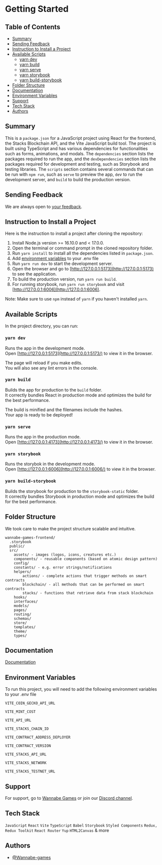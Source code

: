 # Getting Started

## Table of Contents

-   [Summary](#summary)
-   [Sending Feedback](#sending-feedback)
-   [Instruction to Install a Project](#instruction-to-install-a-project)
-   [Available Scripts](#available-scripts)
    -   [yarn dev](#yarn-dev)
    -   [yarn build](#yarn-build)
    -   [yarn serve](#yarn-serve)
    -   [yarn storybook](#yarn-storybook)
    -   [yarn build-storybook](#yarn-build-storybook)
-   [Folder Structure](#folder-structure)
-   [Documentation](#documentation)
-   [Environment Variables](#environment-variables)
-   [Support](#support)
-   [Tech Stack](#tech-stack)
-   [Authors](#authors)

## Summary

This is a `package.json` for a JavaScript project using React for the frontend, the Stacks Blockchain API, and the Vite JavaScript build tool. The project is built using TypeScript and has various dependencies for functionalities such as forms, animations, and modals. The `dependencies` section lists the packages required to run the app, and the `devDependencies` section lists the packages required for development and testing, such as Storybook and testing libraries. The `scripts` section contains several commands that can be run with `npm run`, such as `serve` to preview the app, `de`v to run the development server, and `build` to build the production version.

## Sending Feedback

We are always open to [your feedback](https://wannabe.games/).

## Instruction to Install a Project

Here is the instruction to install a project after cloning the repository:

1. Install Node.js version >= 16.10.0 and < 17.0.0.
2. Open the terminal or command prompt in the cloned repository folder.
3. Run `yarn install` to install all the dependencies listed in `package.json`.
4. Add [environment variables](#environment-variables) to your .env file
5. Run `yarn run dev` to start the development server.
6. Open the browser and go to [http://127.0.0.1:5173](http://127.0.0.1:5173) to see the application.
7. To build the production version, run `yarn run build`.
8. For running storybook, run `yarn run storybook` and visit [http://127.0.0.1:6006](http://127.0.0.1:6006).

Note: Make sure to use `npm` instead of `yarn` if you haven't installed `yarn`.

## Available Scripts

In the project directory, you can run:

### `yarn dev`

Runs the app in the development mode.\
Open [http://127.0.0.1:5173](http://127.0.0.1:5173/) to view it in the browser.

The page will reload if you make edits.\
You will also see any lint errors in the console.

### `yarn build`

Builds the app for production to the `build` folder.\
It correctly bundles React in production mode and optimizes the build for the best performance.

The build is minified and the filenames include the hashes.\
Your app is ready to be deployed!

### `yarn serve`

Runs the app in the production mode.\
Open [http://127.0.0.1:4173](http://127.0.0.1:4173/) to view it in the browser.

### `yarn storybook`

Runs the storybok in the development mode.\
Open [http://127.0.0.1:6006](http://127.0.0.1:6006/) to view it in the browser.

### `yarn build-storybook`

Builds the storybook for production to the `storybook-static` folder.\
It correctly bundles Storybook in production mode and optimizes the build for the best performance.

## Folder Structure

We took care to make the project structure scalable and intuitive.

```
wannabe-games-frontend/
  .storybook
  public/
  src/
    assets/ - images (logos, icons, creatures etc.)
    components/ - reusable components (based on atomic design pattern)
    config/
    constants/ - e.g. error strings/notifications
    helpers/
        actions/ - complete actions that trigger methods on smart contracts
        blockchain/ - all methods that can be performed on smart contracts
        stacks/ - functions that retrieve data from stack blockchain
    hooks/
    interfaces/
    models/
    pages/
    routing/
    schemas/
    store/
    templates/
    theme/
    types/
```

## Documentation

[Documentation](https://wannabe.games/docs/react-template/)

## Environment Variables

To run this project, you will need to add the following environment variables to your .env file

`VITE_COIN_GECKO_API_URL`

`VITE_MINT_COST`

`VITE_API_URL`

`VITE_STACKS_CHAIN_ID`

`VITE_CONTRACT_ADDRESS_DEPLOYER`

`VITE_CONTRACT_VERSION`

`VITE_STACKS_API_URL`

`VITE_STACKS_NETWORK`

`VITE_STACKS_TESTNET_URL`

## Support

For support, go to [Wannabe Games](https://wannabe.games/#contact) or join our [Discord channel](https://discord.gg/fpk5dgftSj).

## Tech Stack

`JavaScript`
`React`
`Vite`
`TypeScript`
`Babel`
`Storybook`
`Styled Components`
`Redux, Redux Toolkit`
`React Router`
`Yup`
`HTML2Canvas`
& more

## Authors

-   [@Wannabe-games](https://github.com/Wannabe-games)
